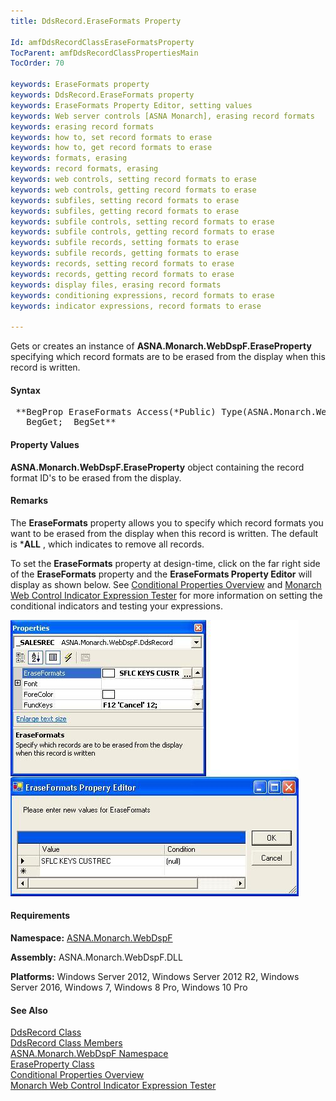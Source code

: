 ```yaml
---
title: DdsRecord.EraseFormats Property

Id: amfDdsRecordClassEraseFormatsProperty
TocParent: amfDdsRecordClassPropertiesMain
TocOrder: 70

keywords: EraseFormats property
keywords: DdsRecord.EraseFormats property
keywords: EraseFormats Property Editor, setting values
keywords: Web server controls [ASNA Monarch], erasing record formats
keywords: erasing record formats
keywords: how to, set record formats to erase
keywords: how to, get record formats to erase
keywords: formats, erasing
keywords: record formats, erasing
keywords: web controls, setting record formats to erase
keywords: web controls, getting record formats to erase
keywords: subfiles, setting record formats to erase
keywords: subfiles, getting record formats to erase
keywords: subfile controls, setting record formats to erase
keywords: subfile controls, getting record formats to erase
keywords: subfile records, setting formats to erase
keywords: subfile records, getting formats to erase
keywords: records, setting record formats to erase
keywords: records, getting record formats to erase
keywords: display files, erasing record formats
keywords: conditioning expressions, record formats to erase
keywords: indicator expressions, record formats to erase

---
```


Gets or creates an instance of **ASNA.Monarch.WebDspF.EraseProperty** specifying which record formats are to be erased from the display when this record is written.

#### Syntax
<pre class="prettyprint"> **BegProp EraseFormats Access(*Public) Type(ASNA.Monarch.WebDspF.EraseProperty)
   BegGet;  BegSet** </pre>

#### Property Values
**ASNA.Monarch.WebDspF.EraseProperty** object containing the record format ID's to be erased from the display.

#### Remarks
The **EraseFormats** property allows you to specify which record formats you want to be erased from the display when this record is written. The default is ***ALL** , which indicates to remove all records.

To set the **EraseFormats** property at design-time, click on the far right side of the **EraseFormats** property and the **EraseFormats Property Editor** will display as shown below. See [Conditional Properties Overview](amfconConditionalPropertiesOverview.html) and [ Monarch Web Control Indicator Expression Tester](amfMonarchWebControlIndicatorExpressionTester.html) for more information on setting the conditional indicators and testing your expressions.

<img id="Img1" src="Images/zzDdsRecordEraseFormats.JPG" /> 

#### Requirements
**Namespace:** [ASNA.Monarch.WebDspF](amfWebDspFNamespace.html)

**Assembly:** ASNA.Monarch.WebDspF.DLL

**Platforms:** Windows Server 2012, Windows Server 2012 R2, Windows Server 2016, Windows 7, Windows 8 Pro, Windows 10 Pro

#### See Also
[DdsRecord Class](amfDdsRecordClass.html) <br /> [ DdsRecord Class Members](amfDdsRecordClassMembers.html) <br /> [ ASNA.Monarch.WebDspF Namespace](amfWebDspFNamespace.html) <br /> [ EraseProperty Class](amfErasePropertyClass.html) <br /> [ Conditional Properties Overview](amfconConditionalPropertiesOverview.html) <br /> [ Monarch Web Control Indicator Expression Tester](amfMonarchWebControlIndicatorExpressionTester.html) 
